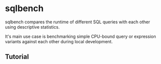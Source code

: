 # sqlbench

sqlbench compares the runtime of different SQL queries with each other using descriptive statistics.

It's main use case is benchmarking simple CPU-bound query or expression variants against each other during local development. 

## Tutorial


